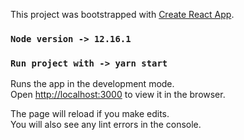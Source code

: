 This project was bootstrapped with [Create React App](https://github.com/facebook/create-react-app).

### `Node version -> 12.16.1`

### `Run project with -> yarn start`

Runs the app in the development mode.<br />
Open [http://localhost:3000](http://localhost:3000) to view it in the browser.

The page will reload if you make edits.<br />
You will also see any lint errors in the console.